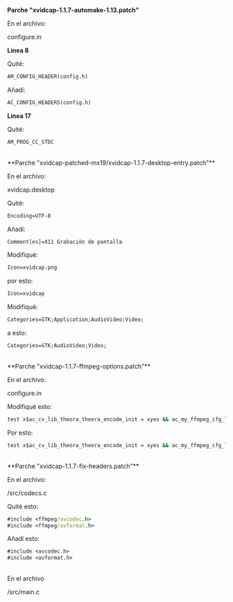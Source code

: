 
**Parche "xvidcap-1.1.7-automake-1.13.patch"**

En el archivo:

configure.in

**Linea 8**

Quité:

```bat
AM_CONFIG_HEADER(config.h)
```

Añadí:

```bat
AC_CONFIG_HEADERS(config.h)
```

**Linea 17**

Quité:

```bat
AM_PROG_CC_STDC
```

<br/>
**Parche "xvidcap-patched-mx19/xvidcap-1.1.7-desktop-entry.patch"**

En el archivo:

xvidcap.desktop


Quité:

```bat
Encoding=UTF-8
```

Añadí:

```bat
Comment[es]=X11 Grabación de pantalla
```

Modifiqué:

```bat
Icon=xvidcap.png
```

por esto:

```bat
Icon=xvidcap
```


Modifiqué:

```bat
Categories=GTK;Application;AudioVideo;Video;
```

a esto:

```bat
Categories=GTK;AudioVideo;Video;
```


<br/>
**Parche "xvidcap-1.1.7-ffmpeg-options.patch"**

En el archivo:

configure.in

Modifiqué esto:

```bat
test x$ac_cv_lib_theora_theora_encode_init = xyes && ac_my_ffmpeg_cfg_lib_switch="${ac_my_ffmpeg_cfg_lib_switch} --enable-libogg --enable-libtheora"
```

Por esto:

```bat
test x$ac_cv_lib_theora_theora_encode_init = xyes && ac_my_ffmpeg_cfg_lib_switch="${ac_my_ffmpeg_cfg_lib_switch} --enable-libtheora"
```

<br/>
**Parche "xvidcap-1.1.7-fix-headers.patch"**

En el archivo:

/src/codecs.c

Quité esto:

```bat
#include <ffmpeg/avcodec.h>
#include <ffmpeg/avformat.h>
```

Añadí esto:

```bat
#include <avcodec.h>
#include <avformat.h>
```

<br/>
En el archivo

/src/main.c